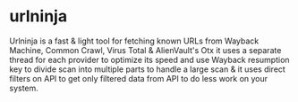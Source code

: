 # urlninja
 Urlninja is a fast & light tool for fetching known URLs from Wayback Machine, Common Crawl, Virus Total & AlienVault's Otx it uses a separate thread for each provider to optimize its speed and use Wayback resumption key to divide scan into multiple parts to handle a large scan & it uses direct filters on API to get only filtered data from API to do less work on your system.
